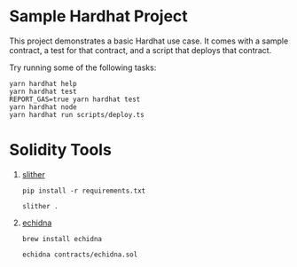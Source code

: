 # Sample Hardhat Project

This project demonstrates a basic Hardhat use case. It comes with a sample contract, a test for that contract, and a script that deploys that contract.

Try running some of the following tasks:

```shell
yarn hardhat help
yarn hardhat test
REPORT_GAS=true yarn hardhat test
yarn hardhat node
yarn hardhat run scripts/deploy.ts
```

# Solidity Tools

1. [slither](https://github.com/crytic/slither)

   `pip install -r requirements.txt`

   `slither .`

2. [echidna](https://github.com/crytic/echidna?tab=readme-ov-file)

   `brew install echidna`

   `echidna contracts/echidna.sol`
